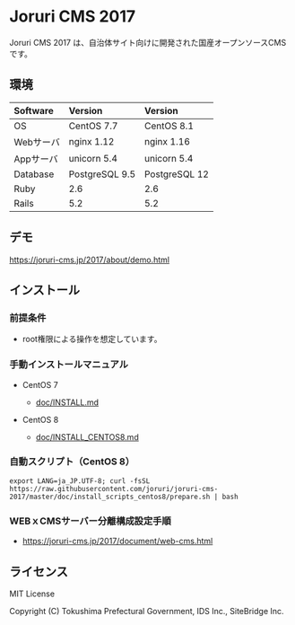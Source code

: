 Joruri CMS 2017
==========
Joruri CMS 2017 は、自治体サイト向けに開発された国産オープンソースCMSです。

## 環境

| Software  | Version        | Version       |
|:----------|:---------------|:--------------|
| OS        | CentOS 7.7     | CentOS 8.1    |
| Webサーバ | nginx 1.12     | nginx 1.16    |
| Appサーバ | unicorn 5.4    | unicorn 5.4   |
| Database  | PostgreSQL 9.5 | PostgreSQL 12 |
| Ruby      | 2.6            | 2.6           |
| Rails     | 5.2            | 5.2           |

## デモ
https://joruri-cms.jp/2017/about/demo.html

## インストール

### 前提条件
* root権限による操作を想定しています。

### 手動インストールマニュアル

* CentOS 7
  - [doc/INSTALL.md](doc/INSTALL.md)

* CentOS 8
  - [doc/INSTALL_CENTOS8.md](doc/INSTALL_CENTOS8.md)

### 自動スクリプト（CentOS 8）

    export LANG=ja_JP.UTF-8; curl -fsSL https://raw.githubusercontent.com/joruri/joruri-cms-2017/master/doc/install_scripts_centos8/prepare.sh | bash

### WEBｘCMSサーバー分離構成設定手順

* https://joruri-cms.jp/2017/document/web-cms.html

## ライセンス
MIT License

Copyright (C) Tokushima Prefectural Government, IDS Inc., SiteBridge Inc.
